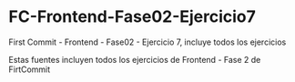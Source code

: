 # FC-Frontend-Fase02-Ejercicio7
First Commit - Frontend - Fase02 - Ejercicio 7, incluye todos los ejercicios

Estas fuentes incluyen todos los ejercicios de Frontend - Fase 2 de FirtCommit
